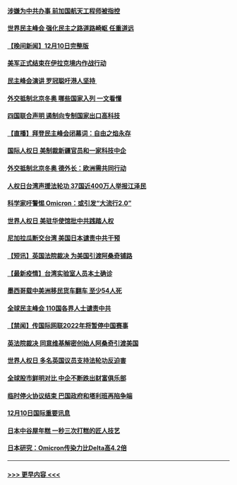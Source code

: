 #### [涉嫌为中共办事 前加国航天工程师被指控](../pages/prog202/a103290778.md?t=12111401) 
#### [世界民主峰会 强化民主之路道路崎岖 任重道远](../pages/prog202/a103290944.md?t=12111401) 
#### [【晚间新闻】12月10日完整版](../pages/prog202/a103290928.md?t=12111401) 
#### [美军正式结束在伊拉克境内作战行动](../pages/prog202/a103290595.md?t=12111401) 
#### [民主峰会演讲 罗冠聪吁港人坚持 ](../pages/prog202/a103290755.md?t=12111401) 
#### [外交抵制北京冬奥 哪些国家入列 一文看懂](../pages/prog202/a103290878.md?t=12111401) 
#### [四国联合声明 遏制向专制国家出口高科技](../pages/prog202/a103290591.md?t=12111401) 
#### [【直播】拜登民主峰会闭幕词：自由之焰永存](../pages/prog202/a103290832.md?t=12111401) 
#### [国际人权日 美制裁新疆官员和一家科技中企](../pages/prog202/a103290400.md?t=12111401) 
#### [外交抵制北京冬奥 德外长：欧洲需共同行动](../pages/prog202/a103290294.md?t=12111401) 
#### [人权日台湾声援法轮功 37国近400万人举报江泽民](../pages/prog202/a103290296.md?t=12111401) 
#### [科学家吁警惕 Omicron：或引发“大流行2.0”](../pages/prog202/a103289178.md?t=12111401) 
#### [世界人权日 美驻华使馆批中共践踏人权](../pages/prog202/a103290363.md?t=12111401) 
#### [尼加拉瓜断交台湾 美国日本谴责中共干预](../pages/prog202/a103290292.md?t=12111401) 
#### [【短讯】英国法院裁决 为美国引渡阿桑奇铺路](../pages/prog202/a103290370.md?t=12111401) 
#### [【最新疫情】台湾实验室人员本土确诊](../pages/prog202/a103290372.md?t=12111401) 
#### [墨西哥载中美洲移民货车翻车 至少54人死](../pages/prog202/a103290365.md?t=12111401) 
#### [全球民主峰会 110国各界人士谴责中共](../pages/prog202/a103290337.md?t=12111401) 
#### [【禁闻】传国际网联2022年将暂停中国赛事](../pages/prog202/a103290284.md?t=12111401) 
#### [英法院裁决 同意维基解密创始人阿桑奇引渡美国](../pages/prog202/a103290237.md?t=12111401) 
#### [世界人权日 多名英国议员支持法轮功反迫害](../pages/prog202/a103290276.md?t=12111401) 
#### [全球股市鲜明对比 中企不断跌出财富俱乐部](../pages/prog202/a103290224.md?t=12111401) 
#### [临时停火协议结束 巴国政府和塔利班再陷争端](../pages/prog202/a103290138.md?t=12111401) 
#### [12月10日国际重要讯息](../pages/prog202/a103290078.md?t=12111401) 
#### [日本中谷屋年糕 一秒三次打糕的匠人技艺](../pages/prog202/a103290018.md?t=12111401) 
#### [日本研究：Omicron传染力比Delta高4.2倍](../pages/prog202/a103289993.md?t=12111401) 

----
#### [ >>> 更早内容 <<< ](../indexes/prog202-earlier.md)
